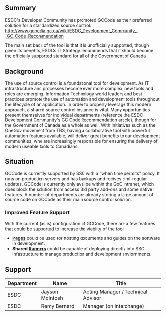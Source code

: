 ## Summary 

ESDC's Developer Community has promoted GCCode as their preferred solution for a standardized source control.  
http://www.gcpedia.gc.ca/wiki/ESDC_Development_Community_-_GC_Code_Recommendation

The main set back of the tool is that it is unofficially supported, though given its benefits, ESDCs IT Strategy recommends that it should become the officially supported standard for all of the Government of Canada 

## Background 

The use of source control is a foundational tool for development. As IT infrastructure and processes become ever more complex, new tools and roles are emerging. Information Technology world leaders and best practices promote the use of automation and development tools throughout the lifecycle of an application. In order to properly leverage this modern approach, a shared source control instance is vital. Many opportunities present themselves for individual departments (reference the ESDC Development Community's GC Code Recommendation article), though for the Government of Canada as a whole as well. With initiatives such as the OneGov movement from TBS, having a collaborative tool with powerful automation features available, will deliver great benefits to our development communities, who are increasingly responsible for ensuring the delivery of modern useable tools to Canadians. 

## Situation 

GCCode is currently supported by SSC with a "when time permits" policy. It runs on production servers and has backups and recives simi-regular updates. GCCode is currently only avalibe within the GoC Intranet, which does block the solution from access 3rd party add-ons and some native features. A number of departments are already storing a large amount of source code on GCCode as their main source control solution. 

### Improved Feature Support

With the current (as is) configuration of GCCode, there are a few features that could be supported to increase the viablity of the tool.

* **[Pages](https://about.gitlab.com/product/pages/)** could be used for hosting documents and guides on the software in development.
* **Shared [Runners](https://docs.gitlab.com/runner/)** could be capable of deploying directly into SSC infastructure to manage production and development enviornments.

## Support

| Department  	| Name  		| Title 			 	|
|---		|---			|---					|
| ESDC  	| Jayson McIntosh  	| Acting Manager / Technical Advisor  	|
| ESDC		| Remy Bernard		| Manager (on interchange)		|
